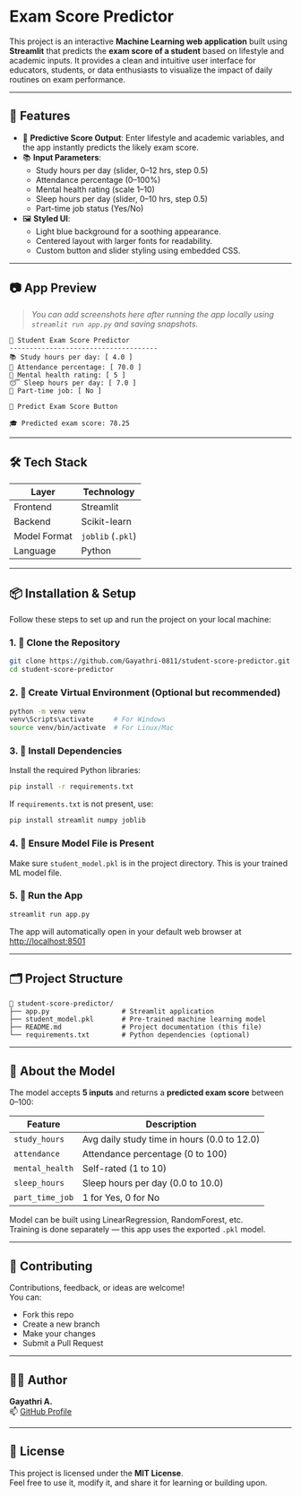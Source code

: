 # Exam Score Predictor


This project is an interactive **Machine Learning web application** built using **Streamlit** that predicts the **exam score of a student** based on lifestyle and academic inputs. It provides a clean and intuitive user interface for educators, students, or data enthusiasts to visualize the impact of daily routines on exam performance.

---

## 🧩 Features

- 🎯 **Predictive Score Output**: Enter lifestyle and academic variables, and the app instantly predicts the likely exam score.
- 📚 **Input Parameters**:
  - Study hours per day (slider, 0–12 hrs, step 0.5)
  - Attendance percentage (0–100%)
  - Mental health rating (scale 1–10)
  - Sleep hours per day (slider, 0–10 hrs, step 0.5)
  - Part-time job status (Yes/No)
- 🖼️ **Styled UI**:
  - Light blue background for a soothing appearance.
  - Centered layout with larger fonts for readability.
  - Custom button and slider styling using embedded CSS.

---

## 📷 App Preview

> _You can add screenshots here after running the app locally using `streamlit run app.py` and saving snapshots._

```
📘 Student Exam Score Predictor
-------------------------------------
📚 Study hours per day: [ 4.0 ]
🏫 Attendance percentage: [ 70.0 ]
🧠 Mental health rating: [ 5 ]
😴 Sleep hours per day: [ 7.0 ]
💼 Part-time job: [ No ]

🎯 Predict Exam Score Button

🎓 Predicted exam score: 78.25
```

---

## 🛠️ Tech Stack

| Layer        | Technology    |
|--------------|----------------|
| Frontend     | Streamlit      |
| Backend      | Scikit-learn   |
| Model Format | `joblib` (`.pkl`) |
| Language     | Python         |

---

## 📦 Installation & Setup

Follow these steps to set up and run the project on your local machine:

### 1. 📁 Clone the Repository

```bash
git clone https://github.com/Gayathri-0811/student-score-predictor.git
cd student-score-predictor
```

### 2. 💾 Create Virtual Environment (Optional but recommended)

```bash
python -m venv venv
venv\Scripts\activate     # For Windows
source venv/bin/activate  # For Linux/Mac
```

### 3. 📌 Install Dependencies

Install the required Python libraries:

```bash
pip install -r requirements.txt
```

If `requirements.txt` is not present, use:

```bash
pip install streamlit numpy joblib
```

### 4. 🧠 Ensure Model File is Present

Make sure `student_model.pkl` is in the project directory. This is your trained ML model file.

### 5. 🚀 Run the App

```bash
streamlit run app.py
```

The app will automatically open in your default web browser at [http://localhost:8501](http://localhost:8501)

---

## 🗂️ Project Structure

```
📁 student-score-predictor/
├── app.py                  # Streamlit application
├── student_model.pkl       # Pre-trained machine learning model
├── README.md               # Project documentation (this file)
└── requirements.txt        # Python dependencies (optional)
```

---

## 🤖 About the Model

The model accepts **5 inputs** and returns a **predicted exam score** between 0–100:

| Feature          | Description                                  |
|------------------|----------------------------------------------|
| `study_hours`     | Avg daily study time in hours (0.0 to 12.0) |
| `attendance`      | Attendance percentage (0 to 100)            |
| `mental_health`   | Self-rated (1 to 10)                        |
| `sleep_hours`     | Sleep hours per day (0.0 to 10.0)           |
| `part_time_job`   | 1 for Yes, 0 for No                         |

Model can be built using LinearRegression, RandomForest, etc.  
Training is done separately — this app uses the exported `.pkl` model.

---

## 🤝 Contributing

Contributions, feedback, or ideas are welcome!  
You can:

- Fork this repo
- Create a new branch
- Make your changes
- Submit a Pull Request

---

## 🧑‍💻 Author

**Gayathri A.**  
📫 [GitHub Profile](https://github.com/Gayathri-0811)

---

## 📃 License

This project is licensed under the **MIT License**.  
Feel free to use it, modify it, and share it for learning or building upon.
